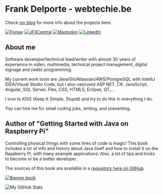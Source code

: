 # Frank Delporte - webtechie.be

Check [my blog](https://webtechie.be/) for more info about the projects here.

[![Foojay](https://img.shields.io/badge/Find_me_on-Foojay-blue?logo=openjdk&logoColor=white)](https://foojay.io/today/author/frankdelporte/)
[![JFXCentral](https://img.shields.io/badge/Find_me_on-JFXCentral-blue?logo=firefox&logoColor=white)](https://www.jfx-central.com/people/f.delporte)
[![Mastodon](https://img.shields.io/badge/Find_me_on-Mastodon-blue?logo=mastodon&logoColor=white)](https://foojay.social/@frankdelporte)
[![LinkedIn](https://img.shields.io/badge/Find_me_on-LinkedIn-blue?logo=linkedin&logoColor=white)](https://www.linkedin.com/in/frankdelporte/)

## About me

Software developer/technical lead/writer with almost 30 years of experience in video, multimedia, technical project management, digital signage and (web) programming.

My current work tools are Java/Git/Atlassian/AWS/PostgreSQL with IntelliJ IDEA/Visual Studio Code, but I also use/used ASP.NET, C#, JavaScript, Angular, SQL Server, Flex, CSS, HTML5, Eclipse, QT,...

I love to KISS (Keep It Simple, Stupid) and try to do this in everything I do.

You can hire me for small coding jobs, writing, and presenting. 

## Author of "Getting Started with Java on Raspberry Pi"

Controlling physical things with some lines of code is magic! This book includes a lot of info and history about Java itself and how to install it on the Raspberry Pi, with many example applications. Also, a lot of tips and tricks to become or be a better developer.

The sources of this book are available in a [repository here on GitHub](https://github.com/FDelporte/JavaOnRaspberryPi).

[![Banner book](https://webtechie.be/images/book/book-banner.png)](https://webtechie.be/books/)

![My GitHub Stats](https://github-readme-stats.vercel.app/api/?username=FDelporte&count_private=true&theme=tokyonight&showicons=true)
